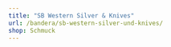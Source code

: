 ```yaml
---
title: "SB Western Silver & Knives"
url: /bandera/sb-western-silver-und-knives/
shop: Schmuck
---
```

